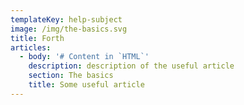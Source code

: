 ```yaml
---
templateKey: help-subject
image: /img/the-basics.svg
title: Forth
articles:
  - body: '# Content in `HTML`'
    description: description of the useful article
    section: The basics
    title: Some useful article
---
```


